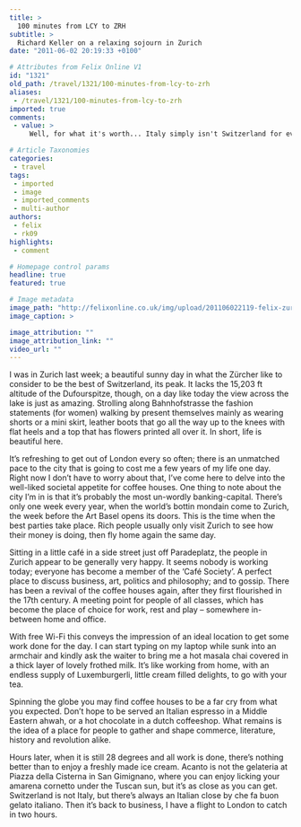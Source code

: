 ```yaml
---
title: >
  100 minutes from LCY to ZRH
subtitle: >
  Richard Keller on a relaxing sojourn in Zurich
date: "2011-06-02 20:19:33 +0100"

# Attributes from Felix Online V1
id: "1321"
old_path: /travel/1321/100-minutes-from-lcy-to-zrh
aliases:
 - /travel/1321/100-minutes-from-lcy-to-zrh
imported: true
comments:
 - value: >
     Well, for what it's worth... Italy simply isn't Switzerland for everything other than the ice cream! Oh, and I don't speak the language...,You mention that tuscan ice-cream is better. Why didn't you just fly to Pisa instead of Zurich?

# Article Taxonomies
categories:
 - travel
tags:
 - imported
 - image
 - imported_comments
 - multi-author
authors:
 - felix
 - rk09
highlights:
 - comment

# Homepage control params
headline: true
featured: true

# Image metadata
image_path: "http://felixonline.co.uk/img/upload/201106022119-felix-zurich2.jpg"
image_caption: >

image_attribution: ""
image_attribution_link: ""
video_url: ""
---
```


I was in Zurich last week; a beautiful sunny day in what the Zürcher like to consider to be the best of Switzerland, its peak. It lacks the 15,203 ft altitude of the Dufourspitze, though, on a day like today the view across the lake is just as amazing. Strolling along Bahnhofstrasse the fashion statements (for women) walking by present themselves mainly as wearing shorts or a mini skirt, leather boots that go all the way up to the knees with flat heels and a top that has flowers printed all over it. In short, life is beautiful here.

It’s refreshing to get out of London every so often; there is an unmatched pace to the city that is going to cost me a few years of my life one day. Right now I don’t have to worry about that, I’ve come here to delve into the well-liked societal appetite for coffee houses. One thing to note about the city I’m in is that it’s probably the most un-wordly banking-capital. There’s only one week every year, when the world’s bottin mondain come to Zurich, the week before the Art Basel opens its doors. This is the time when the best parties take place. Rich people usually only visit Zurich to see how their money is doing, then fly home again the same day.

Sitting in a little café in a side street just off Paradeplatz, the people in Zurich appear to be generally very happy. It seems nobody is working today; everyone has become a member of the ‘Café Society’. A perfect place to discuss business, art, politics and philosophy; and to gossip. There has been a revival of the coffee houses again, after they first flourished in the 17th century. A meeting point for people of all classes, which has become the place of choice for work, rest and play – somewhere in-between home and office.

With free Wi-Fi this conveys the impression of an ideal location to get some work done for the day. I can start typing on my laptop while sunk into an armchair and kindly ask the waiter to bring me a hot masala chai covered in a thick layer of lovely frothed milk. It’s like working from home, with an endless supply of Luxemburgerli, little cream filled delights, to go with your tea.

Spinning the globe you may find coffee houses to be a far cry from what you expected. Don’t hope to be served an Italian espresso in a Middle Eastern ahwah, or a hot chocolate in a dutch coffeeshop. What remains is the idea of a place for people to gather and shape commerce, literature, history and revolution alike.

Hours later, when it is still 28 degrees and all work is done, there’s nothing better than to enjoy a freshly made ice cream. Acanto is not the gelateria at Piazza della Cisterna in San Gimignano, where you can enjoy licking your amarena cornetto under the Tuscan sun, but it’s as close as you can get. Switzerland is not Italy, but there’s always an Italian close by che fa buon gelato italiano. Then it’s back to business, I have a flight to London to catch in two hours.
